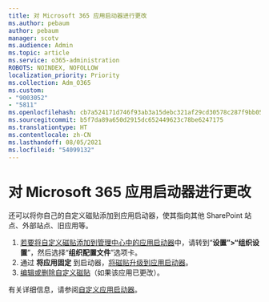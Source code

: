 ```yaml
---
title: 对 Microsoft 365 应用启动器进行更改
ms.author: pebaum
author: pebaum
manager: scotv
ms.audience: Admin
ms.topic: article
ms.service: o365-administration
ROBOTS: NOINDEX, NOFOLLOW
localization_priority: Priority
ms.collection: Adm_O365
ms.custom:
- "9003052"
- "5811"
ms.openlocfilehash: cb7a524171d746f93ab3a15debc321af29cd30578c287f9bb05810491e604517
ms.sourcegitcommit: b5f7da89a650d2915dc652449623c78be6247175
ms.translationtype: HT
ms.contentlocale: zh-CN
ms.lasthandoff: 08/05/2021
ms.locfileid: "54099132"
---
```

# <a name="make-changes-to-the-microsoft-365-app-launcher"></a>对 Microsoft 365 应用启动器进行更改

还可以将你自己的自定义磁贴添加到应用启动器，使其指向其他 SharePoint 站点、外部站点、旧应用等。

1. [若要将自定义磁贴添加到管理中心中的应用启动器](https://docs.microsoft.com/microsoft-365/admin/manage/customize-the-app-launcher)中，请转到“**设置”>“组织设置**”，然后选择“**组织配置文件**”选项卡。
2. 通过 **将应用固定** 到启动器，[将磁贴升级到应用启动器](https://docs.microsoft.com/microsoft-365/admin/manage/customize-the-app-launcher#promote-the-tile-to-app-launcher)。
3. [编辑或删除自定义磁贴](https://docs.microsoft.com/microsoft-365/admin/manage/customize-the-app-launcher#edit-or-delete-a-custom-tile)（如果该应用已更改）。

有关详细信息，请参阅[自定义应用启动器](https://docs.microsoft.com/microsoft-365/admin/manage/customize-the-app-launcher)。
